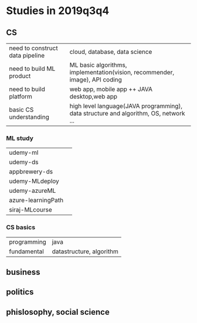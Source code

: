 # Studies in 2019q3q4

## CS
 |                                 |                                                                                      |
 | ------------------------------- | ------------------------------------------------------------------------------------ |
 | need to construct data pipeline | cloud, database, data science                                                        |
 | need to build ML product        | ML basic algorithms, implementation(vision, recommender, image), API coding          |
 | need to build platform          | web app, mobile app ++ JAVA desktop,web app                                          |
 | basic CS understanding          | high level language(JAVA programming), data structure and algorithm, OS, network ... |

### ML study
|                    |     |
| ------------------ | --- |
| udemy-ml           |     |
| udemy-ds           |     |
| appbrewery-ds      |     |
| udemy-MLdeploy     |     |
| udemy-azureML      |     |
| azure-learningPath |     |
| siraj-MLcourse     |     |

### CS basics
|             |                          |
| ----------- | ------------------------ |
| programming | java                     |
| fundamental | datastructure, algorithm |

## business

## politics

## phislosophy, social science
 